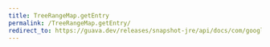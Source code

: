 ```yaml
---
title: TreeRangeMap.getEntry
permalink: /TreeRangeMap.getEntry/
redirect_to: https://guava.dev/releases/snapshot-jre/api/docs/com/google/common/collect/TreeRangeMap.html#getEntry-K-
---
```

